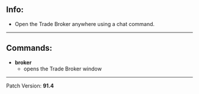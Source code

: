 ## Info:

- Open the Trade Broker anywhere using a chat command.

---

## Commands:

- **broker**
  - opens the Trade Broker window

---

Patch Version: **91.4**

